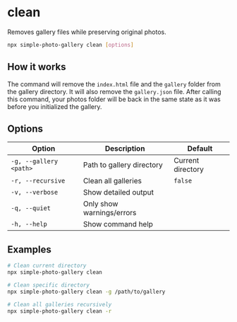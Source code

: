 # clean

Removes gallery files while preserving original photos.

```bash
npx simple-photo-gallery clean [options]
```

## How it works

The command will remove the `index.html` file and the `gallery` folder from the gallery directory. It will also remove the `gallery.json` file. After calling this command, your photos folder will be back in the same state as it was before you initialized the gallery.

## Options

| Option                 | Description               | Default           |
| ---------------------- | ------------------------- | ----------------- |
| `-g, --gallery <path>` | Path to gallery directory | Current directory |
| `-r, --recursive`      | Clean all galleries       | `false`           |
| `-v, --verbose`        | Show detailed output      |                   |
| `-q, --quiet`          | Only show warnings/errors |                   |
| `-h, --help`           | Show command help         |                   |

## Examples

```bash
# Clean current directory
npx simple-photo-gallery clean

# Clean specific directory
npx simple-photo-gallery clean -g /path/to/gallery

# Clean all galleries recursively
npx simple-photo-gallery clean -r
```
